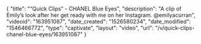 {
    "title": "“Quick Clips” - CHANEL Blue Eyes",
    "description": "A clip of Emily’s look after her get ready with me on her Instagram. @emilyacurran",
    "videoid": "163951087",
    "date_created": "1526580234",
    "date_modified": "1546466772",
    "type": "captivate",
    "layout": "video",
    "url": "\/v\/quick-clips-chanel-blue-eyes\/163951087"
}